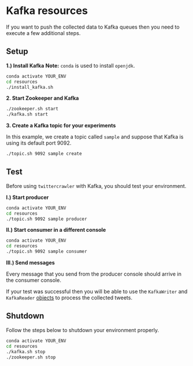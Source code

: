 # Kafka resources

If you want to push the collected data to Kafka queues then you need to execute a few additional steps.

## Setup

**1.) Install Kafka**
**Note:** `conda` is used to install `openjdk`.

```bash
conda activate YOUR_ENV
cd resources
./install_kafka.sh
```

**2. Start Zookeeper and Kafka**

```bash
./zookeeper.sh start
./kafka.sh start
```

**3. Create a Kafka topic for your experiments**

In this example, we create a topic called `sample` and suppose that Kafka is using its default port 9092.

```bash
./topic.sh 9092 sample create
```

## Test

Before using `twittercrawler` with Kafka, you should test your environment.

**I.) Start producer**

```bash
conda activate YOUR_ENV
cd resources
./topic.sh 9092 sample producer
```

**II.) Start consumer in a different console**

```bash
conda activate YOUR_ENV
cd resources
./topic.sh 9092 sample consumer
```

**III.) Send messages**

Every message that you send from the producer console should arrive in the consumer console.

If your test was successful then you will be able to use the `KafkaWriter` and `KafkaReader` [objects](../twittercrawler/data_io.py) to process the collected tweets.

## Shutdown

Follow the steps below to shutdown your environment properly.

```bash
conda activate YOUR_ENV
cd resources
./kafka.sh stop
./zookeeper.sh stop
```